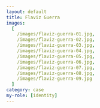 ```yaml
---
layout: default
title: Flaviz Guerra
images: 
  [
    /images/flaviz-guerra-01.jpg,
    /images/flaviz-guerra-02.jpg,
    /images/flaviz-guerra-03.jpg,
    /images/flaviz-guerra-04.jpg,
    /images/flaviz-guerra-05.jpg,
    /images/flaviz-guerra-06.jpg,
    /images/flaviz-guerra-07.jpg,
    /images/flaviz-guerra-08.jpg,
    /images/flaviz-guerra-09.jpg
  ]
category: case
my-role: [identity]
---
```

